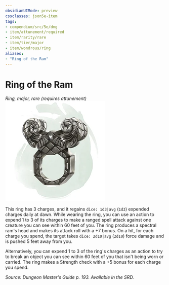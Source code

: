 ```yaml
---
obsidianUIMode: preview
cssclasses: json5e-item
tags:
- compendium/src/5e/dmg
- item/attunement/required
- item/rarity/rare
- item/tier/major
- item/wondrous/ring
aliases: 
- "Ring of the Ram"
---
```

# Ring of the Ram
*Ring, major, rare (requires attunement)*  
![](4-Resources/Compendium/items/img/ring-of-the-ram.webp#right)  


This ring has 3 charges, and it regains `dice: 1d3|avg` (`1d3`) expended charges daily at dawn. While wearing the ring, you can use an action to expend 1 to 3 of its charges to make a ranged spell attack against one creature you can see within 60 feet of you. The ring produces a spectral ram's head and makes its attack roll with a +7 bonus. On a hit, for each charge you spend, the target takes `dice: 2d10|avg` (`2d10`) force damage and is pushed 5 feet away from you.

Alternatively, you can expend 1 to 3 of the ring's charges as an action to try to break an object you can see within 60 feet of you that isn't being worn or carried. The ring makes a Strength check with a +5 bonus for each charge you spend.

*Source: Dungeon Master's Guide p. 193. Available in the SRD.*